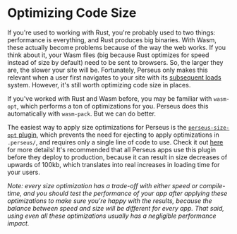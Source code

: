 # Optimizing Code Size

If you're used to working with Rust, you're probably used to two things: performance is everything, and Rust produces big binaries. With Wasm, these actually become problems because of the way the web works. If you think about it, your Wasm files (big because Rust optimizes for speed instead of size by default) need to be sent to browsers. So, the larger they are, the slower your site will be. Fortunately, Perseus only makes this relevant when a user first navigates to your site with its [subsequent loads](:advanced/subsequent-loads) system. However, it's still worth optimizing code size in places.

If you've worked with Rust and Wasm before, you may be familiar with `wasm-opt`, which performs a ton of optimizations for you. Perseus does this automatically with `wasm-pack`. But we can do better.

The easiest way to apply size optimizations for Perseus is the [`perseus-size-opt` plugin](https://github.com/framesurge/perseus-size-opt), which prevents the need for ejecting to apply optimizations in `.perseus/`, and requires only a single line of code to use. Check it out [here](https://github.com/framesurge/perseus-size-opt) for more details! It's recommended that all Perseus apps use this plugin before they deploy to production, because it can result in size decreases of upwards of 100kb, which translates into real increases in loading time for your users.

*Note: every size optimization has a trade-off with either speed or compile-time, and you should test the performance of your app after applying these optimizations to make sure you're happy with the results, because the balance between speed and size will be different for every app. That said, using even all these optimizations usually has a negligible performance impact.*
